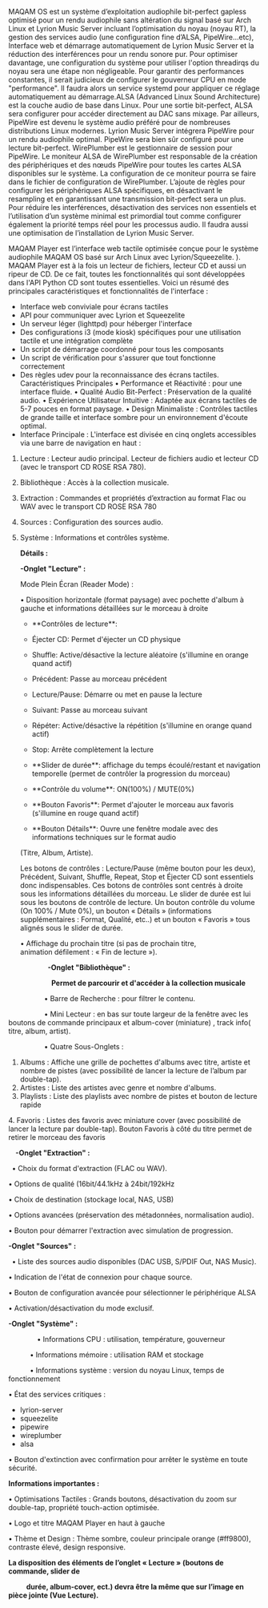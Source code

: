 MAQAM OS est un système d’exploitation audiophile bit-perfect gapless optimisé pour un rendu audiophile sans altération du signal basé sur Arch Linux et Lyrion Music Server incluant l’optimisation du noyau (noyau RT), la gestion des services audio (une configuration fine d’ALSA, PipeWire…etc), Interface web et démarrage automatiquement de Lyrion Music Server et la réduction des interférences pour un rendu sonore pur. Pour optimiser davantage, une configuration du système pour utiliser l'option threadirqs du noyau sera une étape non négligeable. Pour garantir des performances constantes, il serait judicieux de configurer le gouverneur CPU en mode "performance". Il faudra alors un service systemd pour appliquer ce réglage automatiquement au démarrage.ALSA (Advanced Linux Sound Architecture) est la couche audio de base dans Linux. Pour une sortie bit-perfect, ALSA sera configurer pour accéder directement au DAC sans mixage. Par ailleurs, PipeWire est devenu le système audio préféré pour de nombreuses distributions Linux modernes. Lyrion Music Server intégrera PipeWire pour un rendu audiophile optimal. PipeWire sera bien sûr configuré pour une lecture bit-perfect. WirePlumber est le gestionnaire de session pour PipeWire. Le moniteur ALSA de WirePlumber est responsable de la création des périphériques et des nœuds PipeWire pour toutes les cartes ALSA disponibles sur le système. La configuration de ce moniteur pourra se faire dans le fichier de configuration de WirePlumber. L’ajoute de règles pour configurer les périphériques ALSA spécifiques, en désactivant le resampling et en garantissant une transmission bit-perfect sera un plus. Pour réduire les interférences, désactivation des services non essentiels et l’utilisation d’un système minimal est primordial tout comme configurer également la priorité temps réel pour les processus audio. Il faudra aussi une optimisation de l’installation de Lyrion Music Server.

MAQAM Player est l’interface web tactile optimisée conçue pour le système audiophile MAQAM OS basé sur Arch Linux avec Lyrion/Squeezelite. ). MAQAM Player est à la fois un lecteur de fichiers, lecteur CD et aussi un ripeur de CD. De ce fait, toutes les fonctionnalités qui sont développées dans l'API Python CD sont toutes essentielles. Voici un résumé des principales caractéristiques et fonctionnalités de l'interface :

- Interface web conviviale pour écrans tactiles
- API pour communiquer avec Lyrion et Squeezelite
- Un serveur léger (lighttpd) pour héberger l'interface
- Des configurations i3 (mode kiosk) spécifiques pour une utilisation tactile et une intégration complète
- Un script de démarrage coordonné pour tous les composants
- Un script de vérification pour s'assurer que tout fonctionne correctement
- Des règles udev pour la reconnaissance des écrans tactiles. Caractéristiques Principales • Performance et Réactivité :  pour une interface fluide. • Qualité Audio Bit-Perfect : Préservation de la qualité audio. • Expérience Utilisateur Intuitive : Adaptée aux écrans tactiles de 5-7 pouces en format paysage. • Design Minimaliste : Contrôles tactiles de grande taille et interface sombre pour un environnement d'écoute optimal. 
- Interface Principale :                                                                                           L'interface est divisée en cinq onglets accessibles via une barre de navigation en haut :
1. Lecture : Lecteur audio principal. Lecteur de fichiers audio et lecteur CD (avec le transport CD ROSE RSA 780).
1. Bibliothèque : Accès à la collection musicale.
1. Extraction : Commandes et propriétés d’extraction au format Flac ou WAV avec le transport CD ROSE RSA 780
1. Sources : Configuration des sources audio.
1. Système : Informations et contrôles système. 

   **Détails :**

   **-Onglet "Lecture" :**

   Mode Plein Écran (Reader Mode) : 

   • Disposition horizontale (format paysage) avec pochette d'album à gauche et informations détaillées sur le morceau à droite 

   - \*\*Contrôles de lecture\*\*:

   - Éjecter CD: Permet d'éjecter un CD physique

   - Shuffle: Active/désactive la lecture aléatoire (s'illumine en orange quand actif)

   - Précédent: Passe au morceau précédent

   - Lecture/Pause: Démarre ou met en pause la lecture

   - Suivant: Passe au morceau suivant

   - Répéter: Active/désactive la répétition (s'illumine en orange quand actif)

   - Stop: Arrête complètement la lecture

   - \*\*Slider de durée\*\*: affichage du temps écoulé/restant et navigation temporelle (permet de contrôler la progression du morceau)

   - \*\*Contrôle du volume\*\*: ON(100%) / MUTE(0%)

   - \*\*Bouton Favoris\*\*: Permet d'ajouter le morceau aux favoris (s'illumine en rouge quand actif)

   - \*\*Bouton Détails\*\*: Ouvre une fenêtre modale avec des informations techniques sur le format audio

   (Titre, Album, Artiste). 

   Les <a name="_hlk199334265"></a>botons de contrôles : Lecture/Pause (même bouton pour les deux), Précédent, Suivant, Shuffle, Repeat, Stop et Éjecter CD sont essentiels donc indispensables. Ces botons de contrôles sont centrés à droite sous les informations détaillées du morceau. Le slider de durée est lui sous les boutons de contrôle de lecture. Un bouton contrôle du volume (On 100% / Mute <a name="_hlk199334077"></a>0%), un bouton « Détails » (informations supplémentaires : Format, Qualité, etc..) et un bouton « Favoris » tous alignés sous le slider de durée. 

   • Affichage du prochain titre (si pas de prochain titre, animation défilement : « Fin de lecture »).

`           `**-Onglet "Bibliothèque" :**

`            `**Permet de parcourir et d'accéder à la collection musicale**

`          `• Barre de Recherche : pour filtrer le contenu. 

`          `• Mini Lecteur :  en bas sur toute largeur de la fenêtre avec les boutons de commande principaux et album-cover (miniature) , track  info( titre, album, artist). 

`          `• Quatre Sous-Onglets :

1. Albums : Affiche une grille de pochettes d'albums avec titre, artiste et nombre de pistes (avec possibilité de lancer la lecture de l’album par double-tap).
1. Artistes : Liste des artistes avec genre et nombre d'albums.
1. Playlists : Liste des playlists avec nombre de pistes et bouton de lecture rapide 

4\.   Favoris : Listes des favoris avec miniature cover (avec possibilité de lancer la lecture par   double-tap). Bouton Favoris à côté du titre permet de retirer le morceau des favoris

`  `**-Onglet "Extraction" :**

` `• Choix du format d'extraction (FLAC ou WAV). 

<a name="_hlk199335379"></a>• Options de qualité (16bit/44.1kHz à 24bit/192kHz

• Choix de destination (stockage local, NAS, USB)

• Options avancées (préservation des métadonnées, normalisation audio). 

• Bouton pour démarrer l'extraction avec simulation de progression. 

**-Onglet "Sources" :**

` `• Liste des sources audio disponibles (DAC USB, S/PDIF Out, NAS Music). 

• Indication de l'état de connexion pour chaque source. 

• Bouton de configuration avancée pour sélectionner le périphérique ALSA 

• Activation/désactivation du mode exclusif. 

**-Onglet "Système" :**

`        `• Informations CPU : utilisation, température, gouverneur

`      `• Informations mémoire : utilisation RAM et stockage

`      `• Informations système : version du noyau Linux, temps de fonctionnement

• État des services critiques :

- lyrion-server
- squeezelite
- pipewire
- wireplumber
- alsa 

• Bouton d'extinction avec confirmation pour arrêter le système en toute sécurité. 

**Informations importantes :** 

• Optimisations Tactiles : Grands boutons, désactivation du zoom sur double-tap, propriété touch-action optimisée. 

• Logo et titre MAQAM Player en haut à gauche

• Thème et Design : Thème sombre, couleur principale orange (#ff9800), contraste élevé, design responsive.

**La disposition des éléments de l’onglet « Lecture » (boutons de commande, slider de** 

`     `**durée, album-cover, ect.) devra être la même que sur l’image en pièce jointe (Vue    Lecture).**
